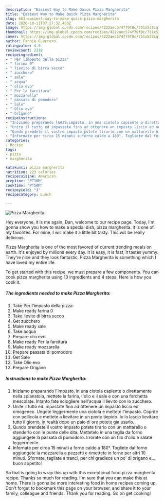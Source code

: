 ```yaml
---
description: "Easiest Way to Make Quick Pizza Margherita"
title: "Easiest Way to Make Quick Pizza Margherita"
slug: 663-easiest-way-to-make-quick-pizza-margherita
date: 2020-10-11T07:27:32.463Z
image: https://img-global.cpcdn.com/recipes/4222aec574f70f8c/751x532cq70/pizza-margherita-recipe-main-photo.jpg
thumbnail: https://img-global.cpcdn.com/recipes/4222aec574f70f8c/751x532cq70/pizza-margherita-recipe-main-photo.jpg
cover: https://img-global.cpcdn.com/recipes/4222aec574f70f8c/751x532cq70/pizza-margherita-recipe-main-photo.jpg
author: Fannie Guerrero
ratingvalue: 4.9
reviewcount: 2318
recipeingredient:
- " Per limpasto della pizza"
- " farina 0"
- " lievito di birra secco"
- " zucchero"
- " sale"
- " acqua"
- " olio evo"
- " Per la farcitura"
- " mozzarella"
- " passata di pomodoro"
- " Sale"
- " Olio evo"
- " Origano"
recipeinstructions:
- "Iniziamo preparando l&#39;impasto, in una ciotola capiente o direttamente nella spianatoia, mettete la farina, l&#39;olio e il sale e con una forchetta mescolate. Intanto fate sciogliere nell&#39;acqua il lievito con lo zucchero."
- "Unite il tutto ed impastate fino ad ottenere un impasto liscio ed omogeneo. Ungete leggermente una ciotola e mettete l&#39;impasto. Coprite con pellicola e mettete a lievitare in un posto tiepido. Io lo lascio lievitare tutto il giorno, in realtà dopo un paio di ore potete già usarlo."
- "Qundo prendete il vostro impasto potete tirarlo con un mattarello o stenderlo con le punte delle dita. Mettetelo in una teglia da forno aggiungete la passata di pomodoro. Irrorate con un filo d&#39;olio e salate leggermente."
- "Infornate per circa 15 minuti a forno caldo a 180°. Togliete dal forno aggiungete la mozzarella a pezzetti e rimettete in forno per altri 10 minuti. Sfornate, tagliate a tranci, per chi gradisce un po&#39; di origano e... buon appetito!"
categories:
- Recipe
tags:
- pizza
- margherita

katakunci: pizza margherita 
nutrition: 223 calories
recipecuisine: American
preptime: "PT10M"
cooktime: "PT50M"
recipeyield: "3"
recipecategory: Lunch

---
```



![Pizza Margherita](https://img-global.cpcdn.com/recipes/4222aec574f70f8c/751x532cq70/pizza-margherita-recipe-main-photo.jpg)

Hey everyone, it is me again, Dan, welcome to our recipe page. Today, I'm gonna show you how to make a special dish, pizza margherita. It is one of my favorites. For mine, I will make it a little bit tasty. This will be really delicious.

Pizza Margherita is one of the most favored of current trending meals on earth. It's enjoyed by millions every day. It is easy, it is fast, it tastes yummy. They're nice and they look fantastic. Pizza Margherita is something which I have loved my entire life.




To get started with this recipe, we must prepare a few components. You can cook pizza margherita using 13 ingredients and 4 steps. Here is how you cook it.

<!--inarticleads1-->

##### The ingredients needed to make Pizza Margherita:

1. Take  Per l&#39;impasto della pizza:
1. Make ready  farina 0
1. Take  lievito di birra secco
1. Get  zucchero
1. Make ready  sale
1. Take  acqua
1. Prepare  olio evo
1. Make ready  Per la farcitura
1. Make ready  mozzarella
1. Prepare  passata di pomodoro
1. Get  Sale
1. Take  Olio evo
1. Prepare  Origano




<!--inarticleads2-->

##### Instructions to make Pizza Margherita:

1. Iniziamo preparando l&#39;impasto, in una ciotola capiente o direttamente nella spianatoia, mettete la farina, l&#39;olio e il sale e con una forchetta mescolate. Intanto fate sciogliere nell&#39;acqua il lievito con lo zucchero.
1. Unite il tutto ed impastate fino ad ottenere un impasto liscio ed omogeneo. Ungete leggermente una ciotola e mettete l&#39;impasto. Coprite con pellicola e mettete a lievitare in un posto tiepido. Io lo lascio lievitare tutto il giorno, in realtà dopo un paio di ore potete già usarlo.
1. Qundo prendete il vostro impasto potete tirarlo con un mattarello o stenderlo con le punte delle dita. Mettetelo in una teglia da forno aggiungete la passata di pomodoro. Irrorate con un filo d&#39;olio e salate leggermente.
1. Infornate per circa 15 minuti a forno caldo a 180°. Togliete dal forno aggiungete la mozzarella a pezzetti e rimettete in forno per altri 10 minuti. Sfornate, tagliate a tranci, per chi gradisce un po&#39; di origano e... buon appetito!




So that is going to wrap this up with this exceptional food pizza margherita recipe. Thanks so much for reading. I'm sure that you can make this at home. There is gonna be more interesting food in home recipes coming up. Don't forget to bookmark this page on your browser, and share it to your family, colleague and friends. Thank you for reading. Go on get cooking!
